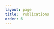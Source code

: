 ```yaml
---
layout: page
title:  Publications
order: 6
---
```


<div id="html" markdown="0">

<script src="https://bibbase.org/show?bib=https%3A%2F%2Fhuhailinguist.github.io%2Fpublications_new%2Fhai_hu_pub.bib&commas=true&jsonp=1&authorFirst=1&filter=authors:Hu\b&nocache=1&fullnames=1&theme=side"></script>

</div>
  
